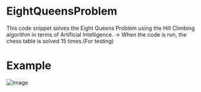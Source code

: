 # EightQueensProblem
This code snippet solves the Eight Queens Problem using the Hill Climbing algorithm in terms of Artificial Intelligence.
-> When the code is run, the chess table is solved 15 times.(For testing)

# Example
![image](https://user-images.githubusercontent.com/69761460/168153272-8d9ed6d9-e19b-4d6b-b4e7-7a2c979663c9.png)

